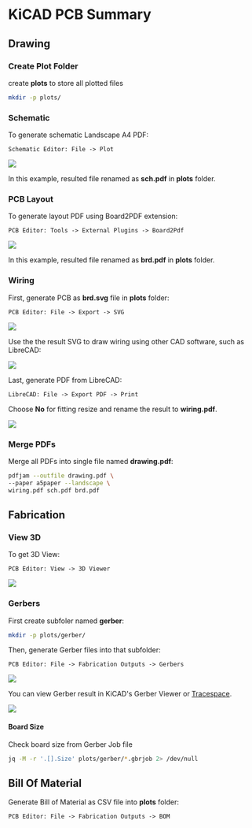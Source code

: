 # KiCAD PCB Summary

## Drawing

### Create Plot Folder

create **plots** to store all plotted files

```sh
mkdir -p plots/
```

### Schematic

To generate schematic Landscape A4 PDF:

```
Schematic Editor: File -> Plot
```

![](images/sch_pdf.png)

In this example, resulted file renamed as **sch.pdf** in **plots** folder.

### PCB Layout

To generate layout PDF using Board2PDF extension:

```
PCB Editor: Tools -> External Plugins -> Board2Pdf
```

![](images/brd_pdf.png)

In this example, resulted file renamed as **brd.pdf** in **plots** folder.

### Wiring

First, generate PCB as **brd.svg** file in **plots** folder:

```
PCB Editor: File -> Export -> SVG
```

![](images/brd_svg.png)

Use the the result SVG to draw wiring using other CAD software, such as LibreCAD:

![](images/librecad.png)

Last, generate PDF from LibreCAD:

```
LibreCAD: File -> Export PDF -> Print
```

Choose **No** for fitting resize and rename the result to **wiring.pdf**.

![](images/cadpdf.png)

### Merge PDFs

Merge all PDFs into single file named **drawing.pdf**:

```sh
pdfjam --outfile drawing.pdf \
--paper a5paper --landscape \
wiring.pdf sch.pdf brd.pdf
```

## Fabrication

### View 3D

To get 3D View:

```
PCB Editor: View -> 3D Viewer
```

![](images/view3d.png)

### Gerbers

First create subfoler named **gerber**:

```sh
mkdir -p plots/gerber/
```

Then, generate Gerber files into that subfolder:

```
PCB Editor: File -> Fabrication Outputs -> Gerbers
```

![](images/grbr.png)

You can view Gerber result in KiCAD's Gerber Viewer or [Tracespace](https://github.com/tracespace/tracespace).

![](images/grbrview.png)

#### Board Size

Check board size from Gerber Job file

```sh
jq -M -r '.[].Size' plots/gerber/*.gbrjob 2> /dev/null
```

## Bill Of Material

Generate Bill of Material as CSV file into **plots** folder:

```
PCB Editor: File -> Fabrication Outputs -> BOM
```
